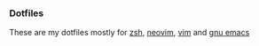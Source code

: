 ### Dotfiles

These are my dotfiles mostly for [zsh](https://zsh.org), [neovim](https://neovim.io/), [vim](https://www.vim.org/) and [gnu emacs](https://www.gnu.org/software/emacs/)
